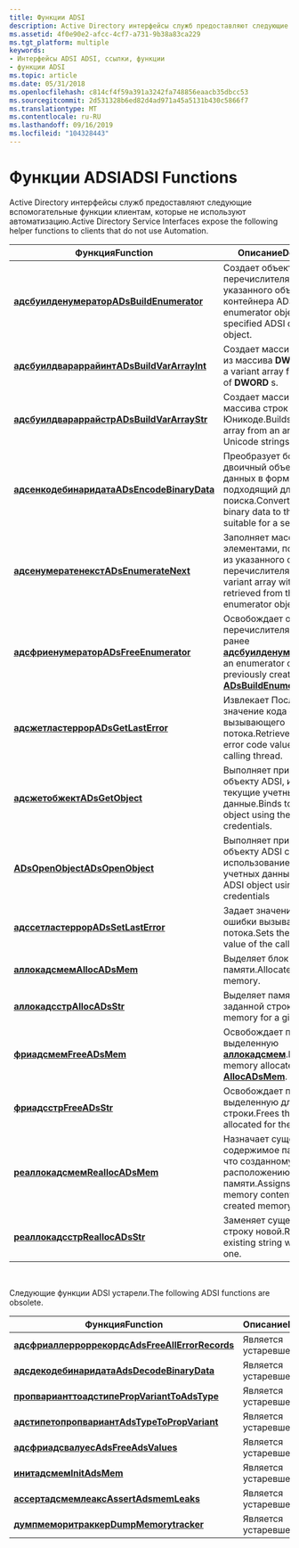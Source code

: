 ```yaml
---
title: Функции ADSI
description: Active Directory интерфейсы служб предоставляют следующие вспомогательные функции клиентам, которые не используют автоматизацию.
ms.assetid: 4f0e90e2-afcc-4cf7-a731-9b38a83ca229
ms.tgt_platform: multiple
keywords:
- Интерфейсы ADSI ADSI, ссылки, функции
- функции ADSI
ms.topic: article
ms.date: 05/31/2018
ms.openlocfilehash: c814cf4f59a391a3242fa748856eaacb35dbcc53
ms.sourcegitcommit: 2d531328b6ed82d4ad971a45a5131b430c5866f7
ms.translationtype: MT
ms.contentlocale: ru-RU
ms.lasthandoff: 09/16/2019
ms.locfileid: "104328443"
---
```

# <a name="adsi-functions"></a><span data-ttu-id="e3415-105">Функции ADSI</span><span class="sxs-lookup"><span data-stu-id="e3415-105">ADSI Functions</span></span>

<span data-ttu-id="e3415-106">Active Directory интерфейсы служб предоставляют следующие вспомогательные функции клиентам, которые не используют автоматизацию.</span><span class="sxs-lookup"><span data-stu-id="e3415-106">Active Directory Service Interfaces expose the following helper functions to clients that do not use Automation.</span></span>



| <span data-ttu-id="e3415-107">Функция</span><span class="sxs-lookup"><span data-stu-id="e3415-107">Function</span></span>                                           | <span data-ttu-id="e3415-108">Описание</span><span class="sxs-lookup"><span data-stu-id="e3415-108">Description</span></span>                                                                                        |
|----------------------------------------------------|----------------------------------------------------------------------------------------------------|
| [<span data-ttu-id="e3415-109">**адсбуилденумератор**</span><span class="sxs-lookup"><span data-stu-id="e3415-109">**ADsBuildEnumerator**</span></span>](/windows/desktop/api/Adshlp/nf-adshlp-adsbuildenumerator)   | <span data-ttu-id="e3415-110">Создает объект перечислителя для указанного объекта контейнера ADSI.</span><span class="sxs-lookup"><span data-stu-id="e3415-110">Creates an enumerator object for the specified ADSI container object.</span></span>                              |
| [<span data-ttu-id="e3415-111">**адсбуилдвараррайинт**</span><span class="sxs-lookup"><span data-stu-id="e3415-111">**ADsBuildVarArrayInt**</span></span>](/windows/desktop/api/Adshlp/nf-adshlp-adsbuildvararrayint) | <span data-ttu-id="e3415-112">Создает массив вариантов из массива **DWORD** s.</span><span class="sxs-lookup"><span data-stu-id="e3415-112">Builds a variant array from an array of **DWORD** s.</span></span>                                                |
| [<span data-ttu-id="e3415-113">**адсбуилдвараррайстр**</span><span class="sxs-lookup"><span data-stu-id="e3415-113">**ADsBuildVarArrayStr**</span></span>](/windows/desktop/api/Adshlp/nf-adshlp-adsbuildvararraystr) | <span data-ttu-id="e3415-114">Создает массив Variant из массива строк в Юникоде.</span><span class="sxs-lookup"><span data-stu-id="e3415-114">Builds a variant array from an array of Unicode strings.</span></span>                                           |
| [<span data-ttu-id="e3415-115">**адсенкодебинаридата**</span><span class="sxs-lookup"><span data-stu-id="e3415-115">**ADsEncodeBinaryData**</span></span>](/windows/desktop/api/Adshlp/nf-adshlp-adsencodebinarydata) | <span data-ttu-id="e3415-116">Преобразует большой двоичный объект двоичных данных в формат, подходящий для фильтра поиска.</span><span class="sxs-lookup"><span data-stu-id="e3415-116">Converts a blob of binary data to the format suitable for a search filter.</span></span>                         |
| [<span data-ttu-id="e3415-117">**адсенумератенекст**</span><span class="sxs-lookup"><span data-stu-id="e3415-117">**ADsEnumerateNext**</span></span>](/windows/desktop/api/Adshlp/nf-adshlp-adsenumeratenext)       | <span data-ttu-id="e3415-118">Заполняет массив Variant элементами, полученными из указанного объекта перечислителя.</span><span class="sxs-lookup"><span data-stu-id="e3415-118">Populates a variant array with elements retrieved from the specified enumerator object.</span></span>            |
| [<span data-ttu-id="e3415-119">**адсфриенумератор**</span><span class="sxs-lookup"><span data-stu-id="e3415-119">**ADsFreeEnumerator**</span></span>](/windows/desktop/api/Adshlp/nf-adshlp-adsfreeenumerator)     | <span data-ttu-id="e3415-120">Освобождает объект перечислителя, созданный ранее [**адсбуилденумератор**](/windows/desktop/api/Adshlp/nf-adshlp-adsbuildenumerator).</span><span class="sxs-lookup"><span data-stu-id="e3415-120">Frees an enumerator object previously created by [**ADsBuildEnumerator**](/windows/desktop/api/Adshlp/nf-adshlp-adsbuildenumerator).</span></span> |
| [<span data-ttu-id="e3415-121">**адсжетластеррор**</span><span class="sxs-lookup"><span data-stu-id="e3415-121">**ADsGetLastError**</span></span>](/windows/desktop/api/Adshlp/nf-adshlp-adsgetlasterror)         | <span data-ttu-id="e3415-122">Извлекает Последнее значение кода ошибки вызывающего потока.</span><span class="sxs-lookup"><span data-stu-id="e3415-122">Retrieves the last error code value of the calling thread.</span></span>                                         |
| [<span data-ttu-id="e3415-123">**адсжетобжект**</span><span class="sxs-lookup"><span data-stu-id="e3415-123">**ADsGetObject**</span></span>](/windows/desktop/api/Adshlp/nf-adshlp-adsgetobject)               | <span data-ttu-id="e3415-124">Выполняет привязку к объекту ADSI, используя текущие учетные данные.</span><span class="sxs-lookup"><span data-stu-id="e3415-124">Binds to an ADSI object using the current credentials.</span></span>                                             |
| [<span data-ttu-id="e3415-125">**ADsOpenObject**</span><span class="sxs-lookup"><span data-stu-id="e3415-125">**ADsOpenObject**</span></span>](/windows/desktop/api/Adshlp/nf-adshlp-adsopenobject)             | <span data-ttu-id="e3415-126">Выполняет привязку к объекту ADSI с использованием указанных учетных данных</span><span class="sxs-lookup"><span data-stu-id="e3415-126">Binds to an ADSI object using specified credentials</span></span>                                                |
| [<span data-ttu-id="e3415-127">**адссетластеррор**</span><span class="sxs-lookup"><span data-stu-id="e3415-127">**ADsSetLastError**</span></span>](/windows/desktop/api/Adshlp/nf-adshlp-adssetlasterror)         | <span data-ttu-id="e3415-128">Задает значение кода ошибки вызывающего потока.</span><span class="sxs-lookup"><span data-stu-id="e3415-128">Sets the error code value of the calling thread.</span></span>                                                   |
| [<span data-ttu-id="e3415-129">**аллокадсмем**</span><span class="sxs-lookup"><span data-stu-id="e3415-129">**AllocADsMem**</span></span>](/windows/desktop/api/Adshlp/nf-adshlp-allocadsmem)                 | <span data-ttu-id="e3415-130">Выделяет блок памяти.</span><span class="sxs-lookup"><span data-stu-id="e3415-130">Allocates a block of memory.</span></span>                                                                       |
| [<span data-ttu-id="e3415-131">**аллокадсстр**</span><span class="sxs-lookup"><span data-stu-id="e3415-131">**AllocADsStr**</span></span>](/windows/desktop/api/Adshlp/nf-adshlp-allocadsstr)                 | <span data-ttu-id="e3415-132">Выделяет память для заданной строки.</span><span class="sxs-lookup"><span data-stu-id="e3415-132">Allocates memory for a given string.</span></span>                                                               |
| [<span data-ttu-id="e3415-133">**фриадсмем**</span><span class="sxs-lookup"><span data-stu-id="e3415-133">**FreeADsMem**</span></span>](/windows/desktop/api/Adshlp/nf-adshlp-freeadsmem)                   | <span data-ttu-id="e3415-134">Освобождает память, выделенную [**аллокадсмем**](/windows/desktop/api/Adshlp/nf-adshlp-allocadsmem).</span><span class="sxs-lookup"><span data-stu-id="e3415-134">Frees the memory allocated by [**AllocADsMem**](/windows/desktop/api/Adshlp/nf-adshlp-allocadsmem).</span></span>                                  |
| [<span data-ttu-id="e3415-135">**фриадсстр**</span><span class="sxs-lookup"><span data-stu-id="e3415-135">**FreeADsStr**</span></span>](/windows/desktop/api/Adshlp/nf-adshlp-freeadsstr)                   | <span data-ttu-id="e3415-136">Освобождает память, выделенную для заданной строки.</span><span class="sxs-lookup"><span data-stu-id="e3415-136">Frees the memory allocated for the given string.</span></span>                                                   |
| [<span data-ttu-id="e3415-137">**реаллокадсмем**</span><span class="sxs-lookup"><span data-stu-id="e3415-137">**ReallocADsMem**</span></span>](/windows/desktop/api/Adshlp/nf-adshlp-reallocadsmem)             | <span data-ttu-id="e3415-138">Назначает существующее содержимое памяти только что созданному расположению в памяти.</span><span class="sxs-lookup"><span data-stu-id="e3415-138">Assigns the existing memory content to a newly created memory location.</span></span>                            |
| [<span data-ttu-id="e3415-139">**реаллокадсстр**</span><span class="sxs-lookup"><span data-stu-id="e3415-139">**ReallocADsStr**</span></span>](/windows/desktop/api/Adshlp/nf-adshlp-reallocadsstr)             | <span data-ttu-id="e3415-140">Заменяет существующую строку новой.</span><span class="sxs-lookup"><span data-stu-id="e3415-140">Replaces an existing string with a new one.</span></span>                                                        |



 

<span data-ttu-id="e3415-141">Следующие функции ADSI устарели.</span><span class="sxs-lookup"><span data-stu-id="e3415-141">The following ADSI functions are obsolete.</span></span>



| <span data-ttu-id="e3415-142">Функция</span><span class="sxs-lookup"><span data-stu-id="e3415-142">Function</span></span>                                                  | <span data-ttu-id="e3415-143">Описание</span><span class="sxs-lookup"><span data-stu-id="e3415-143">Description</span></span> |
|-----------------------------------------------------------|-------------|
| [<span data-ttu-id="e3415-144">**адсфриаллерроррекордс**</span><span class="sxs-lookup"><span data-stu-id="e3415-144">**AdsFreeAllErrorRecords**</span></span>](obsolete-adsi-functions.md) | <span data-ttu-id="e3415-145">Является устаревшей.</span><span class="sxs-lookup"><span data-stu-id="e3415-145">Obsolete.</span></span>   |
| [<span data-ttu-id="e3415-146">**адсдекодебинаридата**</span><span class="sxs-lookup"><span data-stu-id="e3415-146">**AdsDecodeBinaryData**</span></span>](obsolete-adsi-functions.md)    | <span data-ttu-id="e3415-147">Является устаревшей.</span><span class="sxs-lookup"><span data-stu-id="e3415-147">Obsolete.</span></span>   |
| [<span data-ttu-id="e3415-148">**пропварианттоадстипе**</span><span class="sxs-lookup"><span data-stu-id="e3415-148">**PropVariantToAdsType**</span></span>](obsolete-adsi-functions.md)   | <span data-ttu-id="e3415-149">Является устаревшей.</span><span class="sxs-lookup"><span data-stu-id="e3415-149">Obsolete.</span></span>   |
| [<span data-ttu-id="e3415-150">**адстипетопропвариант**</span><span class="sxs-lookup"><span data-stu-id="e3415-150">**AdsTypeToPropVariant**</span></span>](obsolete-adsi-functions.md)   | <span data-ttu-id="e3415-151">Является устаревшей.</span><span class="sxs-lookup"><span data-stu-id="e3415-151">Obsolete.</span></span>   |
| [<span data-ttu-id="e3415-152">**адсфриадсвалуес**</span><span class="sxs-lookup"><span data-stu-id="e3415-152">**AdsFreeAdsValues**</span></span>](obsolete-adsi-functions.md)       | <span data-ttu-id="e3415-153">Является устаревшей.</span><span class="sxs-lookup"><span data-stu-id="e3415-153">Obsolete.</span></span>   |
| [<span data-ttu-id="e3415-154">**инитадсмем**</span><span class="sxs-lookup"><span data-stu-id="e3415-154">**InitAdsMem**</span></span>](obsolete-adsi-functions.md)             | <span data-ttu-id="e3415-155">Является устаревшей.</span><span class="sxs-lookup"><span data-stu-id="e3415-155">Obsolete.</span></span>   |
| [<span data-ttu-id="e3415-156">**ассертадсмемлеакс**</span><span class="sxs-lookup"><span data-stu-id="e3415-156">**AssertAdsmemLeaks**</span></span>](obsolete-adsi-functions.md)      | <span data-ttu-id="e3415-157">Является устаревшей.</span><span class="sxs-lookup"><span data-stu-id="e3415-157">Obsolete.</span></span>   |
| [<span data-ttu-id="e3415-158">**думпмеморитраккер**</span><span class="sxs-lookup"><span data-stu-id="e3415-158">**DumpMemorytracker**</span></span>](obsolete-adsi-functions.md)      | <span data-ttu-id="e3415-159">Является устаревшей.</span><span class="sxs-lookup"><span data-stu-id="e3415-159">Obsolete.</span></span>   |



 

 

 




